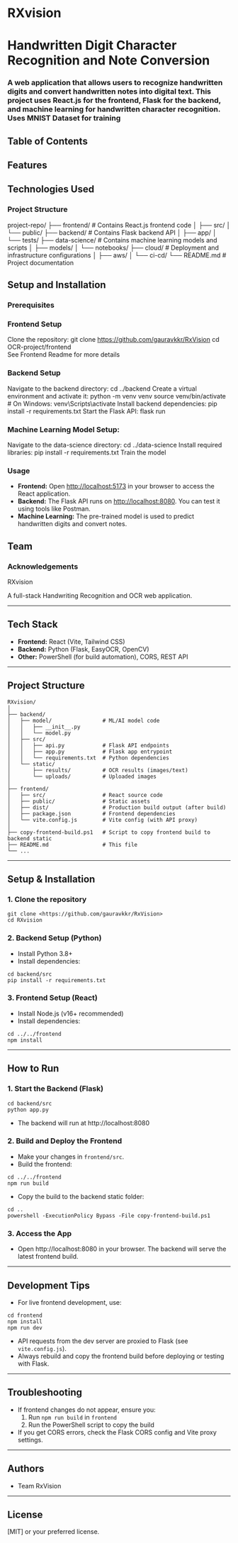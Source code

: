 # RXvision

# Handwritten Digit Character Recognition and Note Conversion
<h3>A web application that allows users to recognize handwritten digits and convert handwritten notes into digital text. 
  This project uses React.js for the frontend, Flask for the backend, and machine learning for handwritten character recognition. Uses MNIST Dataset for training</h3>

## Table of Contents

## Features
  
## Technologies Used
   ### Project Structure
project-repo/
├── frontend/         # Contains React.js frontend code
│   ├── src/
│   └── public/
├── backend/          # Contains Flask backend API
│   ├── app/
│   └── tests/
├── data-science/     # Contains machine learning models and scripts
│   ├── models/
│   └── notebooks/
├── cloud/            # Deployment and infrastructure configurations
│   ├── aws/
│   └── ci-cd/
└── README.md         # Project documentation

## Setup and Installation

### Prerequisites

### Frontend Setup
   Clone the repository:
   git clone https://github.com/gauravkkr/RxVision
   cd OCR-project/frontend<br>
   See Frontend Readme for more details

 ###  Backend Setup
Navigate to the backend directory:
   cd ../backend
Create a virtual environment and activate it:
   python -m venv venv
   source venv/bin/activate  # On Windows: venv\Scripts\activate
Install backend dependencies:
   pip install -r requirements.txt
Start the Flask API:
   flask run

   ###  Machine Learning Model Setup:
   Navigate to the data-science directory:
      cd ../data-science
   Install required libraries:
      pip install -r requirements.txt
   Train the model 
   ### **Usage**
   - **Frontend:** Open [http://localhost:5173](http://localhost:5173) in your browser to access the React application.
   - **Backend:** The Flask API runs on [http://localhost:8080](http://localhost:8080). You can test it using tools like Postman.
   - **Machine Learning:** The pre-trained model is used to predict handwritten digits and convert notes.

## Team
  
   ### Acknowledgements
RXvision

A full-stack Handwriting Recognition and OCR web application.

---

## Tech Stack

- **Frontend:** React (Vite, Tailwind CSS)
- **Backend:** Python (Flask, EasyOCR, OpenCV)
- **Other:** PowerShell (for build automation), CORS, REST API

---

## Project Structure

```
RXvision/
│
├── backend/
│   ├── model/                # ML/AI model code
│   │   ├── __init__.py
│   │   └── model.py
│   ├── src/
│   │   ├── api.py            # Flask API endpoints
│   │   ├── app.py            # Flask app entrypoint
│   │   └── requirements.txt  # Python dependencies
│   └── static/
│       ├── results/          # OCR results (images/text)
│       └── uploads/          # Uploaded images
│
├── frontend/
│   ├── src/                  # React source code
│   ├── public/               # Static assets
│   ├── dist/                 # Production build output (after build)
│   ├── package.json          # Frontend dependencies
│   └── vite.config.js        # Vite config (with API proxy)
│
├── copy-frontend-build.ps1   # Script to copy frontend build to backend static
├── README.md                 # This file
└── ...
```

---

## Setup & Installation

### 1. Clone the repository
```
git clone <https://github.com/gauravkkr/RxVision>
cd RXvision
```

### 2. Backend Setup (Python)
- Install Python 3.8+
- Install dependencies:
```
cd backend/src
pip install -r requirements.txt
```

### 3. Frontend Setup (React)
- Install Node.js (v16+ recommended)
- Install dependencies:
```
cd ../../frontend
npm install
```

---

## How to Run

### 1. Start the Backend (Flask)
```
cd backend/src
python app.py
```
- The backend will run at http://localhost:8080

### 2. Build and Deploy the Frontend
- Make your changes in `frontend/src`.
- Build the frontend:
```
cd ../../frontend
npm run build
```
- Copy the build to the backend static folder:
```
cd ..
powershell -ExecutionPolicy Bypass -File copy-frontend-build.ps1
```

### 3. Access the App
- Open http://localhost:8080 in your browser. The backend will serve the latest frontend build.

---

## Development Tips
- For live frontend development, use:
```
cd frontend
npm install
npm run dev
```
- API requests from the dev server are proxied to Flask (see `vite.config.js`).
- Always rebuild and copy the frontend build before deploying or testing with Flask.

---

## Troubleshooting
- If frontend changes do not appear, ensure you:
   1. Run `npm run build` in `frontend`
   2. Run the PowerShell script to copy the build
- If you get CORS errors, check the Flask CORS config and Vite proxy settings.

---

## Authors
- Team RxVision

---

## License
[MIT] or your preferred license.
